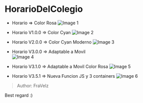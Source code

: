 # HorarioDelColegio
* Horario => Color Rosa
![Image 1](./Images/img-horario.png)

* Horario V1.0.0 => Color Cyan
![Image 2](./Images/img-horario1.0.0.png)

* Horario V2.0.0 => Color Cyan Moderno
![Image 3](./Images/img-2.0.0.png)

* Horario V3.0.0 => Adaptable a Movil \
![Image 4](./Images/img-horario3.0.0.png)

* Horario V3.1.0 => Adaptable a Movil Color Rosa
![Image 5](./Images/img-horario3.1.0.png)

* Horario V3.5.1 => Nueva Funcion JS y 3 containers
![Image 6](./img-Horario3.5.1.png)

> Author: FraVelz

Best regard :)
